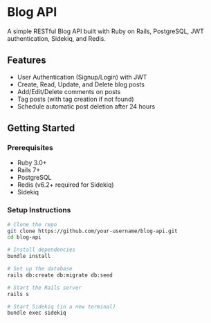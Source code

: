 # Blog API
A simple RESTful Blog API built with Ruby on Rails, PostgreSQL, JWT authentication, Sidekiq, and Redis.


## Features

- User Authentication (Signup/Login) with JWT
- Create, Read, Update, and Delete blog posts
- Add/Edit/Delete comments on posts
- Tag posts (with tag creation if not found)
- Schedule automatic post deletion after 24 hours

##  Getting Started

### Prerequisites

- Ruby 3.0+
- Rails 7+
- PostgreSQL
- Redis (v6.2+ required for Sidekiq)
- Sidekiq

### Setup Instructions

```bash
# Clone the repo
git clone https://github.com/your-username/blog-api.git
cd blog-api

# Install dependencies
bundle install

# Set up the database
rails db:create db:migrate db:seed

# Start the Rails server
rails s

# Start Sidekiq (in a new terminal)
bundle exec sidekiq
```

